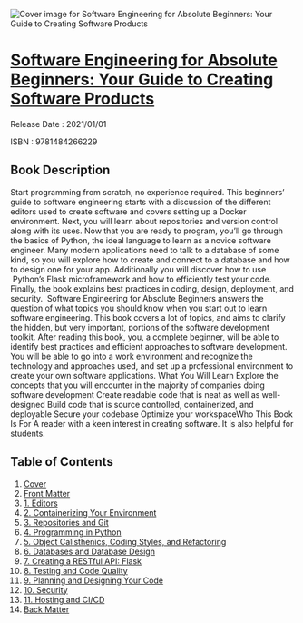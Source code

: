 ![Cover image for Software Engineering for Absolute Beginners: Your Guide to Creating Software Products](https://imgdetail.ebookreading.net/cover/cover/202109/EB9781484266229.jpg)

[Software Engineering for Absolute Beginners: Your Guide to Creating Software Products](https://ebookreading.net/view/book/Software+Engineering+for+Absolute+Beginners%3A+Your+Guide+to+Creating+Software+Products-EB9781484266229_1.html "Software Engineering for Absolute Beginners: Your Guide to Creating Software Products")
====================================================================================================================

Release Date : 2021/01/01

ISBN : 9781484266229

Book Description
-----------------

Start programming from scratch, no experience required. This beginners’ guide to software engineering starts with a discussion of the different editors used to create software and covers setting up a Docker environment. Next, you will learn about repositories and version control along with its uses. Now that you are ready to program, you’ll go through the basics of Python, the ideal language to learn as a novice software engineer. Many modern applications need to talk to a database of some kind, so you will explore how to create and connect to a database and how to design one for your app. Additionally you will discover how to use &nbsp;Python’s Flask microframework and how to efficiently test your code. Finally, the book explains best practices in coding, design, deployment, and security.&nbsp;
Software Engineering for Absolute Beginners answers the question of what topics you should know when you start out to learn software engineering. This book covers a lot of topics, and aims to clarify the hidden, but very important, portions of the software development toolkit.
After reading this book, you, a complete beginner, will be able to identify best practices and efficient approaches to software development. You will be able to go into a work environment and recognize the technology and approaches used, and set up a professional environment to create your own software applications.
What You Will Learn
Explore the concepts that you will encounter in the majority of companies doing software development Create readable code that is neat as well as well-designed Build code that is source controlled, containerized, and deployable Secure your codebase Optimize your workspaceWho This Book Is For
 A reader with a keen interest in creating software. It is also helpful for students.


Table of Contents
-----------------

1. [Cover](https://ebookreading.net/view/book/Software+Engineering+for+Absolute+Beginners%3A+Your+Guide+to+Creating+Software+Products-EB9781484266229_1.html)
1. [Front Matter](https://ebookreading.net/view/book/Software+Engineering+for+Absolute+Beginners%3A+Your+Guide+to+Creating+Software+Products-EB9781484266229_2.html)
1. [1.&nbsp;Editors](https://ebookreading.net/view/book/Software+Engineering+for+Absolute+Beginners%3A+Your+Guide+to+Creating+Software+Products-EB9781484266229_3.html)
1. [2.&nbsp;Containerizing Your Environment](https://ebookreading.net/view/book/Software+Engineering+for+Absolute+Beginners%3A+Your+Guide+to+Creating+Software+Products-EB9781484266229_4.html)
1. [3.&nbsp;Repositories and Git](https://ebookreading.net/view/book/Software+Engineering+for+Absolute+Beginners%3A+Your+Guide+to+Creating+Software+Products-EB9781484266229_5.html)
1. [4.&nbsp;Programming in Python](https://ebookreading.net/view/book/Software+Engineering+for+Absolute+Beginners%3A+Your+Guide+to+Creating+Software+Products-EB9781484266229_6.html)
1. [5.&nbsp;Object Calisthenics, Coding Styles, and Refactoring](https://ebookreading.net/view/book/Software+Engineering+for+Absolute+Beginners%3A+Your+Guide+to+Creating+Software+Products-EB9781484266229_7.html)
1. [6.&nbsp;Databases and Database Design](https://ebookreading.net/view/book/Software+Engineering+for+Absolute+Beginners%3A+Your+Guide+to+Creating+Software+Products-EB9781484266229_8.html)
1. [7.&nbsp;Creating a RESTful API: Flask](https://ebookreading.net/view/book/Software+Engineering+for+Absolute+Beginners%3A+Your+Guide+to+Creating+Software+Products-EB9781484266229_9.html)
1. [8.&nbsp;Testing and Code Quality](https://ebookreading.net/view/book/Software+Engineering+for+Absolute+Beginners%3A+Your+Guide+to+Creating+Software+Products-EB9781484266229_10.html)
1. [9.&nbsp;Planning and Designing Your Code](https://ebookreading.net/view/book/Software+Engineering+for+Absolute+Beginners%3A+Your+Guide+to+Creating+Software+Products-EB9781484266229_11.html)
1. [10.&nbsp;Security](https://ebookreading.net/view/book/Software+Engineering+for+Absolute+Beginners%3A+Your+Guide+to+Creating+Software+Products-EB9781484266229_12.html)
1. [11.&nbsp;Hosting and CI/CD](https://ebookreading.net/view/book/Software+Engineering+for+Absolute+Beginners%3A+Your+Guide+to+Creating+Software+Products-EB9781484266229_13.html)
1. [Back Matter](https://ebookreading.net/view/book/Software+Engineering+for+Absolute+Beginners%3A+Your+Guide+to+Creating+Software+Products-EB9781484266229_14.html)
